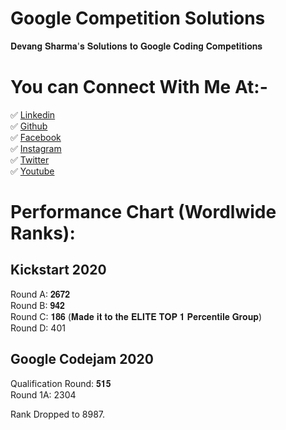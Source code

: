 # Google Competition Solutions
  𝐃𝐞𝐯𝐚𝐧𝐠 𝐒𝐡𝐚𝐫𝐦𝐚'𝐬 𝐒𝐨𝐥𝐮𝐭𝐢𝐨𝐧𝐬 𝐭𝐨 𝐆𝐨𝐨𝐠𝐥𝐞 𝐂𝐨𝐝𝐢𝐧𝐠 𝐂𝐨𝐦𝐩𝐞𝐭𝐢𝐭𝐢𝐨𝐧𝐬 
 
# You can Connect With Me At:-
✅ [Linkedin](https://www.linkedin.com/in/devang25/)<br> 
✅ [Github](https://github.com/Devang-25/)<br>
✅ [Facebook](https://www.facebook.com/Olive.Devang25)<br>
✅ [Instagram](https://www.instagram.com/olive.devang_25/)<br>
✅ [Twitter](https://twitter.com/Olive_Devang25)<br>
✅ [Youtube](https://www.youtube.com/channel/UCvLEQ7QRsLkjHqrtwfSIFIA)<br>


# Performance Chart (Wordlwide Ranks):

## Kickstart 2020
Round A: 𝟐𝟔𝟕𝟐<br> 
Round B: 𝟗𝟒𝟐<br> 
Round C: 𝟏𝟖𝟔 (𝐌𝐚𝐝𝐞 𝐢𝐭 𝐭𝐨 𝐭𝐡𝐞 𝐄𝐋𝐈𝐓𝐄 𝐓𝐎𝐏 𝟏 𝐏𝐞𝐫𝐜𝐞𝐧𝐭𝐢𝐥𝐞 𝐆𝐫𝐨𝐮𝐩)<br> 
Round D: 401<br> 

## Google Codejam 2020
Qualification Round: 𝟓𝟏𝟓<br> 
Round 1A: 2304<br> 

Rank Dropped to 8987.<br> 

